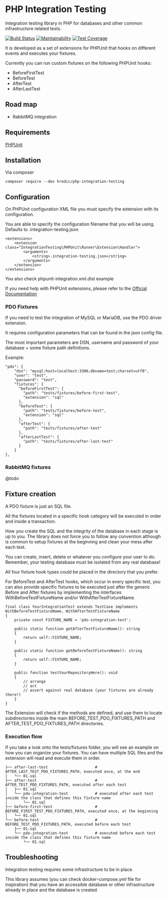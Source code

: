 # PHP Integration Testing

Integration testing library in PHP for databases and other common infrastructure related tests.

[![Build Status](https://travis-ci.com/hrodic/php-integration-testing.svg?branch=master)](https://travis-ci.com/hrodic/php-integration-testing)
[![Maintainability](https://api.codeclimate.com/v1/badges/dffdb42a04d9db1a9b89/maintainability)](https://codeclimate.com/github/hrodic/php-integration-testing/maintainability)
[![Test Coverage](https://api.codeclimate.com/v1/badges/dffdb42a04d9db1a9b89/test_coverage)](https://codeclimate.com/github/hrodic/php-integration-testing/test_coverage)

It is developed as a set of extensions for PHPUnit that hooks on different events and executes your fixtures.

Currently you can run custom fixtures on the following PHPUnit hooks:

* BeforeFirstTest
* BeforeTest
* AfterTest
* AfterLastTest

## Road map

* RabbitMQ integration


## Requirements

[PHPUnit](https://phpunit.readthedocs.io/en/9.1)

## Installation

Via composer

```
composer require --dev hrodic/php-integration-testing
```

## Configuration

On PHPUnit configuration XML file you must specify the extension with its configuration.

You are able to specify the configuration filename that you will be using. Defaults to .integration-testing.json

```
<extensions>
    <extension class="IntegrationTesting\PHPUnit\Runner\Extension\Handler">
        <arguments>
            <string>.integration-testing.json</string>
        </arguments>
    </extension>
</extensions>
```

You also check phpunit-integration.xml.dist example

If you need help with PHPUnit extensions, please refer to the [Official Documentation](https://phpunit.readthedocs.io/en/9.1/configuration.html#the-extensions-element)

### PDO Fixtures

If you need to test the integration of MySQL or MariaDB, use the PDO driver extension.

It requires configuration parameters that can be found in the json config file.

The most important parameters are DSN, username and password of your database + some fixture path definitions.

Example: 
```
"pdo": {
    "dsn": "mysql:host=localhost:3306;dbname=test;charset=utf8",
    "user": "test",
    "password": "test",
    "fixtures": {
      "beforeFirstTest": {
        "path": "tests/fixtures/before-first-test",
        "extension": "sql"
      },
      "beforeTest": {
        "path": "tests/fixtures/before-test",
        "extension": "sql"
      },
      "afterTest": {
        "path": "tests/fixtures/after-test"
      },
      "afterLastTest": {
        "path": "tests/fixtures/after-last-test"
      }
    }
},
```

### RabbitMQ fixtures

@todo

## Fixture creation

A PDO fixture is just an SQL file. 

All the fixtures located in a specific hook category will be executed in order and inside a transaction.

How you create the SQL and the integrity of the database in each stage is up to you. The library does not force you
to follow any convention although is common to setup fixtures at the beginning and clean your mess after each test.

You can create, insert, delete or whatever you configure your user to do. Remember, your testing database must be isolated 
from any real database!

All four fixture hook types could be placed in the directory that you prefer.

For BeforeTest and AfterTest hooks, which occur in every specific test, you can also provide specific fixtures to be executed
just after the generic Before and After fixtures by implementing the interfaces WithBeforeTestFixtureName and/or WithAfterTestFixtureName.

```
final class YourIntegrationTest extends TestCase implements WithBeforeTestFixtureName, WithAfterTestFixtureName
{
    private const FIXTURE_NAME = 'pdo-integration-test';

    public static function getAfterTestFixtureName(): string
    {
        return self::FIXTURE_NAME;
    }

    public static function getBeforeTestFixtureName(): string
    {
        return self::FIXTURE_NAME;
    }

    public function testYourRepositoryHere(): void
    {
        // arrange
        // act
        // assert against real database (your fixtures are already there!)       
    }
}
```

The Extension will check if the methods are defined, and use them to locate subdirectories inside the main
BEFORE_TEST_PDO_FIXTURES_PATH and AFTER_TEST_PDO_FIXTURES_PATH directories.

### Execution flow

If you take a look onto the tests/fixtures folder, you will see an example on how you can organize your fixtures.
You can have multiple SQL files and the extension will read and execute them in order.

```
├── after-last-test                     # AFTER_LAST_TEST_PDO_FIXTURES_PATH, executed once, at the end
│   └── 01.sql
├── after-test                          # AFTER_TEST_PDO_FIXTURES_PATH, executed after each test
│   ├── 01.sql
│   └── pdo-integration-test            # executed after each test inside the class that defines this fixture name
│       └── 01.sql
├── before-first-test                   # BEFORE_FIRST_TEST_PDO_FIXTURES_PATH, executed once, at the beginning
│   └── 01.sql
└── before-test                         # BEFORE_TEST_PDO_FIXTURES_PATH, executed before each test
    ├── 01.sql
    └── pdo-integration-test            # executed before each test inside the class that defines this fixture name
        └── 01.sql
```

## Troubleshooting

Integration testing requires some infrastructure to be in place.

This library assumes (you can check docker-compose.yml file for inspiration) that you have an accessible database
or other infrastructure already in place and the database is created.